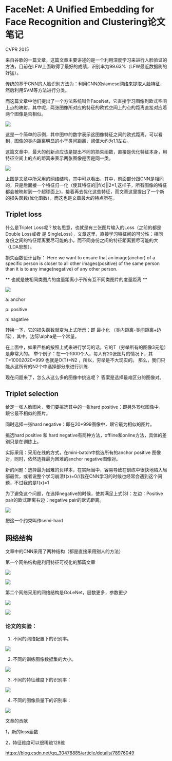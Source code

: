 # FaceNet: A Unified Embedding for Face Recognition and Clustering论文笔记

CVPR 2015

来自谷歌的一篇文章，这篇文章主要讲述的是一个利用深度学习来进行人脸验证的方法，目前在LFW上面取得了最好的成绩，识别率为99.63%（LFW最近数据刷的好猛）。

传统的基于CNN的人脸识别方法为：利用CNN的siamese网络来提取人脸特征，然后利用SVM等方法进行分类。

而这篇文章中他们提出了一个方法系统叫作FaceNet，它直接学习图像到欧式空间上点的映射，其中呢，两张图像所对应的特征的欧式空间上的点的距离直接对应着两个图像是否相似。

![](pics/facenet.png)

这是一个简单的示例，其中图中的数字表示这图像特征之间的欧式距离，可以看到，图像的类内距离明显的小于类间距离，阈值大约为1.1左右。

这篇文章中，最大的创新点应该是提出不同的损失函数，直接是优化特征本身，用特征空间上的点的距离来表示两张图像是否是同一类。

![](pics/facenet1.png)

上图是文章中所采用的网络结构，其中可以看出，其中，前面部分跟CNN是相同的，只是后面接一个特征归一化（使其特征的||f(x)||2=1,这样子，所有图像的特征都会被映射到一个超球面上)，接着再去优化这些特征，而文章这里提出了一个新的损失函数(优化函数），而这也是文章最大的特点所在。

## Triplet loss
什么是Triplet Loss呢？故名思意，也就是有三张图片输入的Loss（之前的都是Double Loss或者 是 SingleLoss），文章这里，直接学习特征间的可分性：相同身份之间的特征距离要尽可能的小，而不同身份之间的特征距离要尽可能的大（LDA思想）。

损失函数设计目标： Here we want to ensure that an image(anchor) of a specific person is closer to all other images(positive) of the same person than it is to any image(negative) of any other person.

** 也就是使相同类图片的度量距离小于所有互不同类图片的度量距离 **

![](pics/facenet2.png)

a: anchor

p: positive

n: nagative

转换一下，它的损失函数就变为上式所示：即 最小化 （类内距离-类间距离+边际），其中，边际\alpha是一个常量。

在上面中，如果严格的按照上式来进行学习的话，它的T（穷举所有的图像3元组）是非常大的。
举个例子：在一个1000个人，每人有20张图片的情况下，其T=1000*20*20*999
也就是O(T)=N2 ，所以，穷举是不大现实的。
那么，我们只能从这所有的N2个中选择部分来进行训练.

现在问题来了，怎么从这么多的图像中挑选呢？
答案是选择最难区分的图像对。

## Triplet selection
给定一张人脸图片，我们要挑选其中的一张hard positive：即另外19张图像中，跟它最不相似的图片。

同时选择一张hard negative：即在20*999图像中，跟它最为相似的图片。

挑选hard positive 和 hard negative有两种方法，offline和online方法，具体的差别只是在训练上。

实际采用：采用在线的方式，在mini-batch中挑选所有的anchor positive 图像对，同时，依然选择最为困难的anchor negative图像对。

新的问题：选择最为困难的负样本，在实际当中，容易导致在训练中很快地陷入局部最优，或者说整个学习崩溃f(x)=0//我在CNN学习的时候也经常会遇到这个问题，不过我的是f(x)=1

为了避免这个问题，在选择negative的时候，使其满足上式(3)：左边：Positive pair的欧式距离右边：negative pair的欧式距离。

![](pics/facenet3.png)

把这一个约束叫作semi-hard

## 网络结构

文章中的CNN采用了两种结构（都是直接采用别人的方法）

第一个网络结构是利用特征可视化的那篇文章

![](pics/facenet4.png)

![](pics/facenet4.5.png)

第二个网络采用的网络结构是GoLeNet，层数更多，参数更少

![](pics/facenet5.png)

![](pics/facenet5.5.png)

### 论文的实验：

1. 不同的网络配置下的识别率。

![](pics/facenet6.png)

2. 不同的训练图像数据集的大小。

![](pics/facenet7.png)

3. 不同的特征维度下的识别率：

![](pics/facenet8.png)

4. 不同的图像质量下的识别率：

![](pics/facenet9.png)

文章的贡献

1，新的loss函数

2，特征维度可以很稀疏128维

https://blog.csdn.net/qq_30478885/article/details/78976049
